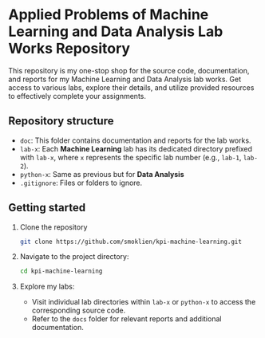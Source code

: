 # Applied Problems of Machine Learning and Data Analysis Lab Works Repository

This repository is my one-stop shop for the source code, documentation, and reports for my Machine Learning and Data Analysis lab works. Get access to various labs, explore their details, and utilize provided resources to effectively complete your assignments.

## Repository structure

- `doc`: This folder contains documentation and reports for the lab works.
- `lab-x`: Each **Machine Learning** lab has its dedicated directory prefixed with `lab-x`, where `x` represents the specific lab number (e.g., `lab-1`, `lab-2`).
- `python-x`: Same as previous but for **Data Analysis**
- `.gitignore`: Files or folders to ignore.

## Getting started

1. Clone the repository

   ```bash
   git clone https://github.com/smoklien/kpi-machine-learning.git
   ```

2. Navigate to the project directory:

    ```bash
    cd kpi-machine-learning
    ```
    
3. Explore my labs:

    - Visit individual lab directories within `lab-x` or `python-x` to access the corresponding source code.
    - Refer to the `docs` folder for relevant reports and additional documentation.